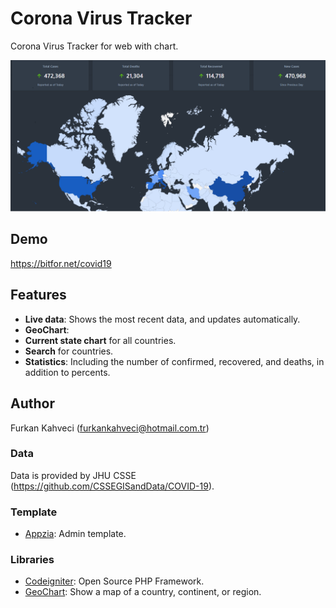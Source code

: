 # Corona Virus Tracker
Corona Virus Tracker for web with chart.

![image](corona_image.png)

## Demo
https://bitfor.net/covid19

## Features
* __Live data__: Shows the most recent data, and updates automatically.
* __GeoChart__:
* __Current state chart__ for all countries.
* __Search__ for countries.
* __Statistics__: Including the number of confirmed, recovered, and deaths, in addition to percents.

## Author
Furkan Kahveci (furkankahveci@hotmail.com.tr)

### Data
Data is provided by JHU CSSE (https://github.com/CSSEGISandData/COVID-19).

### Template
* [Appzia](https://themesdesign.in/appzia/index.html): Admin template.

### Libraries
* [Codeigniter](https://github.com/bcit-ci/CodeIgniter): Open Source PHP Framework.
* [GeoChart](https://developers.google.com/chart/interactive/docs/gallery/geochart): Show a map of a country, continent, or region.